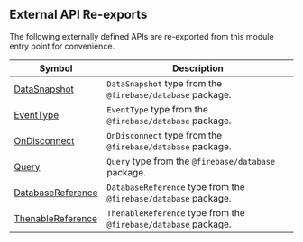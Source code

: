 ## External API Re-exports

The following externally defined APIs are re-exported from this module entry point for convenience.

|  Symbol | Description |
|  --- | --- |
|  [DataSnapshot](https://firebase.google.com/docs/reference/js/database.datasnapshot) | `DataSnapshot` type from the `@firebase/database` package. |
|  [EventType](https://firebase.google.com/docs/reference/js/database#eventtype) | `EventType` type from the `@firebase/database` package. |
|  [OnDisconnect](https://firebase.google.com/docs/reference/js/database.ondisconnect) | `OnDisconnect` type from the `@firebase/database` package. |
|  [Query](https://firebase.google.com/docs/reference/js/database.query) | `Query` type from the `@firebase/database` package. |
|  [DatabaseReference](https://firebase.google.com/docs/reference/js/database.databasereference) | `DatabaseReference` type from the `@firebase/database` package. |
|  [ThenableReference](https://firebase.google.com/docs/reference/js/database.thenablereference) | `ThenableReference` type from the `@firebase/database` package. |

